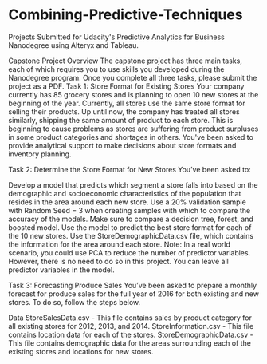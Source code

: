 # Combining-Predictive-Techniques
Projects Submitted for Udacity's Predictive Analytics for Business Nanodegree using Alteryx and Tableau.

Capstone Project Overview
The capstone project has three main tasks, each of which requires you to use skills you developed during the Nanodegree program. Once you complete all three tasks, please submit the project as a PDF.
Task 1: Store Format for Existing Stores
Your company currently has 85 grocery stores and is planning to open 10 new stores at the beginning of the year. Currently, all stores use the same store format for selling their products. Up until now, the company has treated all stores similarly, shipping the same amount of product to each store. This is beginning to cause problems as stores are suffering from product surpluses in some product categories and shortages in others. You've been asked to provide analytical support to make decisions about store formats and inventory planning.

Task 2: Determine the Store Format for New Stores
You’ve been asked to:

Develop a model that predicts which segment a store falls into based on the demographic and socioeconomic characteristics of the population that resides in the area around each new store.
Use a 20% validation sample with Random Seed = 3 when creating samples with which to compare the accuracy of the models. Make sure to compare a decision tree, forest, and boosted model.
Use the model to predict the best store format for each of the 10 new stores.
Use the StoreDemographicData.csv file, which contains the information for the area around each store.
Note: In a real world scenario, you could use PCA to reduce the number of predictor variables. However, there is no need to do so in this project. You can leave all predictor variables in the model.


Task 3: Forecasting Produce Sales
You’ve been asked to prepare a monthly forecast for produce sales for the full year of 2016 for both existing and new stores. To do so, follow the steps below.

Data
StoreSalesData.csv - This file contains sales by product category for all existing stores for 2012, 2013, and 2014.
StoreInformation.csv - This file contains location data for each of the stores.
StoreDemographicData.csv - This file contains demographic data for the areas surrounding each of the existing stores and locations for new stores.

